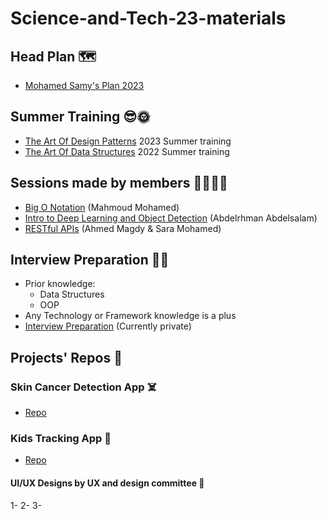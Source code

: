 # Science-and-Tech-23-materials

## Head Plan 🗺️

- [Mohamed Samy&#39;s Plan 2023](./Mohamed_Samy_S&T_Head.pdf)

## Summer Training 😎🌞

- [The Art Of Design Patterns](https://github.com/Open-Source-Community/The-Art-Of-Design-Patterns-Summer-Training) 2023 Summer training
- [The Art Of Data Structures](https://github.com/Open-Source-Community/The-Art-Of-Data-Structures) 2022 Summer training

## Sessions made by members 🫱🏻‍🫲🏻

- [Big O Notation](./Big%20o%20notation.pptm) (Mahmoud Mohamed)
- [Intro to Deep Learning and Object Detection](./Intro%20to%20Deep%20Learning/OSC%20PPT.pptx) (Abdelrhman Abdelsalam)
- [RESTful APIs](./API.pptx) (Ahmed Magdy & Sara Mohamed)

## Interview Preparation 🤵🏻
- Prior knowledge:
  - Data Structures
  - OOP
- Any Technology or Framework knowledge is a plus
- [Interview Preparation](./) (Currently private)

## Projects' Repos 🤖

### Skin Cancer Detection App ☠️

- [Repo]()

### Kids Tracking App 👶

- [Repo]()

#### UI/UX Designs by UX and design committee 🎨

1-
2-
3-
